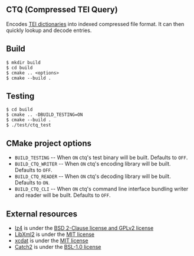 ## CTQ (Compressed TEI Query)

Encodes [TEI dictionaries](https://tei-c.org/release/doc/tei-p5-doc/en/html/DI.html) into indexed compressed file format. It can then quickly lookup and decode entries.

## Build

```console
$ mkdir build
$ cd build
$ cmake .. <options>
$ cmake --build .
```

## Testing

```
$ cd build
$ cmake .. -DBUILD_TESTING=ON
$ cmake --build .
$ ./test/ctq_test
```

## CMake project options

* `BUILD_TESTING`    -- When `ON` ctq's test binary will be built. Defaults to `OFF`.
* `BUILD_CTQ_WRITER` -- When `ON` ctq's encoding library will be built. Defaults to `OFF`.
* `BUILD_CTQ_READER` -- When `ON` ctq's decoding library will be built. Defaults to `ON`.
* `BUILD_CTQ_CLI`    -- When `ON` ctq's command line interface bundling writer and reader will be built. Defaults to `OFF`.

## External resources

- [lz4](https://github.com/lz4/lz4) is under the [BSD 2-Clause license and GPLv2 license](https://github.com/lz4/lz4/blob/dev/LICENSE)
- [LibXml2](https://gitlab.gnome.org/GNOME/libxml2) is under the [MIT license](https://gitlab.gnome.org/GNOME/libxml2#license)
- [xcdat](https://github.com/ookiiwi/xcdat) is under the [MIT license](https://github.com/ookiiwi/xcdat/blob/master/LICENSE)
- [Catch2](https://github.com/catchorg/Catch2) is under the [BSL-1.0 license](https://github.com/catchorg/Catch2/blob/devel/LICENSE.txt)
